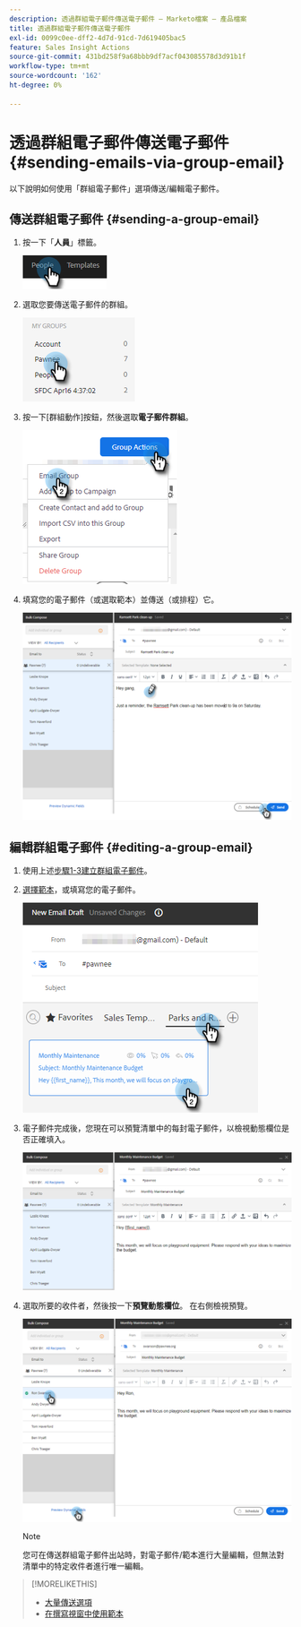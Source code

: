 ```yaml
---
description: 透過群組電子郵件傳送電子郵件 — Marketo檔案 — 產品檔案
title: 透過群組電子郵件傳送電子郵件
exl-id: 0099c0ee-dff2-4d7d-91cd-7d619405bac5
feature: Sales Insight Actions
source-git-commit: 431bd258f9a68bbb9df7acf043085578d3d91b1f
workflow-type: tm+mt
source-wordcount: '162'
ht-degree: 0%

---
```


# 透過群組電子郵件傳送電子郵件 {#sending-emails-via-group-email}

以下說明如何使用「群組電子郵件」選項傳送/編輯電子郵件。

## 傳送群組電子郵件 {#sending-a-group-email}

1. 按一下「**人員**」標籤。

   ![](assets/sending-emails-via-group-email-1.png)

1. 選取您要傳送電子郵件的群組。

   ![](assets/sending-emails-via-group-email-2.png)

1. 按一下[群組動作]按鈕，然後選取&#x200B;**電子郵件群組**。

   ![](assets/sending-emails-via-group-email-3.png)

1. 填寫您的電子郵件（或選取範本）並傳送（或排程）它。

   ![](assets/sending-emails-via-group-email-4.png)

## 編輯群組電子郵件 {#editing-a-group-email}

1. 使用上述[步驟1-3建立群組電子郵件](#sending-a-group-email)。

1. [選擇範本](/help/marketo/product-docs/marketo-sales-insight/actions/email/using-the-compose-window/using-a-template-in-the-compose-window.md)，或填寫您的電子郵件。

   ![](assets/sending-emails-via-group-email-5.png)

1. 電子郵件完成後，您現在可以預覽清單中的每封電子郵件，以檢視動態欄位是否正確填入。

   ![](assets/sending-emails-via-group-email-6.png)

1. 選取所要的收件者，然後按一下&#x200B;**預覽動態欄位**。 在右側檢視預覽。

   ![](assets/sending-emails-via-group-email-7.png)

   >[!NOTE]
   >
   >您可在傳送群組電子郵件出站時，對電子郵件/範本進行大量編輯，但無法對清單中的特定收件者進行唯一編輯。

>[!MORELIKETHIS]
>
>* [大量傳送選項](/help/marketo/product-docs/marketo-sales-insight/actions/email/using-the-compose-window/bulk-emailing-options.md)
>* [在撰寫視窗中使用範本](/help/marketo/product-docs/marketo-sales-insight/actions/email/using-the-compose-window/using-a-template-in-the-compose-window.md)
